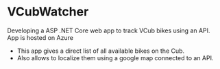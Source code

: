 # VCubWatcher
Developing a ASP .NET Core web app to track VCub bikes using an API. App is hosted on Azure

- This app gives a direct list of all available bikes on the Cub.
- Also allows to localize them using a google map connected to an API.
